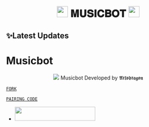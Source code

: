 <h1 align="center"><img src="./assets/logo.gif" width="30px"> 𝐌𝐔𝐒𝐈𝐂𝐁𝐎𝐓 <img src="./assets/logo.gif" width="30px"></h1>

## ✨Latest Updates
# Musicbot

<p align="center"> 
<img src="https://telegra.ph/file/12e386ac6247868c95ae9.jpg" />
Musicbot Developed by 𝕬𝖗𝖑𝖔𝖉𝖗𝖆𝖌𝖔𝖓
  
[`FORK`](https://github.com/Kingdragony/Musicbot/fork)

[`PAIRING CODE`](https://andbad-qr.onrender.com/pair)

  - <a align="center"><a href="https://dashboard.heroku.com/new?template=https://github.com/Kingdragony/Musicbot"> <img src="https://img.shields.io/badge/DEPLOY%20NOW-blue?style=for-the-badge&logo=heroku" width="220" height="38.45"/></a></p>
  



  
